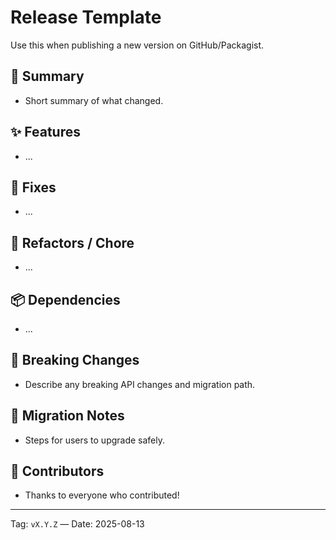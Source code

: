 # Release Template

Use this when publishing a new version on GitHub/Packagist.

## 🚀 Summary
- Short summary of what changed.

## ✨ Features
- ...

## 🐛 Fixes
- ...

## 🧹 Refactors / Chore
- ...

## 📦 Dependencies
- ...

## 🚨 Breaking Changes
- Describe any breaking API changes and migration path.

## 🔧 Migration Notes
- Steps for users to upgrade safely.

## 👥 Contributors
- Thanks to everyone who contributed!

---
Tag: `vX.Y.Z` — Date: 2025-08-13
